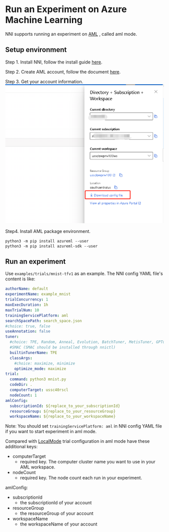 **Run an Experiment on Azure Machine Learning**
===
NNI supports running an experiment on [AML](https://azure.microsoft.com/en-us/services/machine-learning/) , called aml mode.

## Setup environment
Step 1. Install NNI, follow the install guide [here](../Tutorial/QuickStart.md).   

Step 2. Create AML account, follow the document [here](https://docs.microsoft.com/en-us/azure/machine-learning/how-to-manage-workspace-cli).

Step 3. Get your account information.
![](../../img/aml_account.png)

Step4. Install AML package environment.
```
python3 -m pip install azureml --user
python3 -m pip install azureml-sdk --user
```

## Run an experiment
Use `examples/trials/mnist-tfv1` as an example. The NNI config YAML file's content is like:

```yaml
authorName: default
experimentName: example_mnist
trialConcurrency: 1
maxExecDuration: 1h
maxTrialNum: 10
trainingServicePlatform: aml
searchSpacePath: search_space.json
#choice: true, false
useAnnotation: false
tuner:
  #choice: TPE, Random, Anneal, Evolution, BatchTuner, MetisTuner, GPTuner
  #SMAC (SMAC should be installed through nnictl)
  builtinTunerName: TPE
  classArgs:
    #choice: maximize, minimize
    optimize_mode: maximize
trial:
  command: python3 mnist.py
  codeDir: .
  computerTarget: ussc40rscl
  nodeCount: 1
amlConfig:
  subscriptionId: ${replace_to_your_subscriptionId}
  resourceGroup: ${replace_to_your_resourceGroup}
  workspaceName: ${replace_to_your_workspaceName}

```

Note: You should set `trainingServicePlatform: aml` in NNI config YAML file if you want to start experiment in aml mode.

Compared with [LocalMode](LocalMode.md) trial configuration in aml mode have these additional keys:
* computerTarget
    * required key. The computer cluster name you want to use in your AML workspace.
* nodeCount
    * required key. The node count each run in your experiment.

amlConfig:
* subscriptionId
    * the subscriptionId of your account
* resourceGroup
    * the resourceGroup of your account
* workspaceName
    * the workspaceName of your account
  